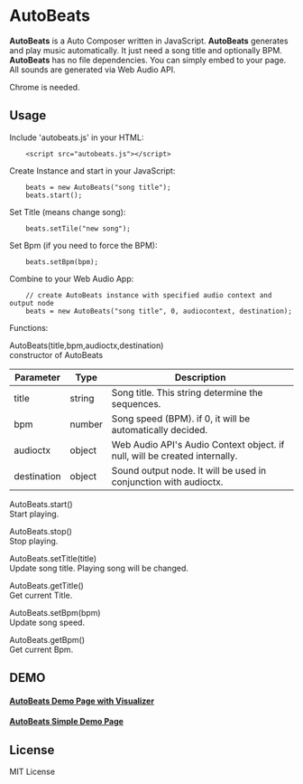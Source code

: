 AutoBeats
=========

<b>AutoBeats</b> is a Auto Composer written in JavaScript.
<b>AutoBeats</b> generates and play music automatically. It just need a song title and optionally BPM.  
<b>AutoBeats</b> has no file dependencies. You can simply embed to your page. All sounds are generated via Web Audio API.

Chrome is needed.

## Usage
Include 'autobeats.js' in your HTML:

```
	<script src="autobeats.js"></script>
```

Create Instance and start in your JavaScript:

```
	beats = new AutoBeats("song title");
	beats.start();
```

Set Title (means change song):

```
	beats.setTile("new song");
```

Set Bpm (if you need to force the BPM):

```
	beats.setBpm(bpm);
```

Combine to your Web Audio App:

```
	// create AutoBeats instance with specified audio context and output node
	beats = new AutoBeats("song title", 0, audiocontext, destination);
```

Functions:

AutoBeats(title,bpm,audioctx,destination)  
 constructor of AutoBeats  

Parameter|Type|Description
---|---|---
title|string|Song title. This string determine the sequences.
bpm|number|Song speed (BPM). if 0, it will be automatically decided.
audioctx|object|Web Audio API's Audio Context object. if null, will be created internally.
destination|object|Sound output node. It will be used in conjunction with audioctx.

AutoBeats.start()  
 Start playing.

AutoBeats.stop()  
 Stop playing.

AutoBeats.setTitle(title)  
 Update song title. Playing song will be changed.  

AutoBeats.getTitle()  
 Get current Title.

AutoBeats.setBpm(bpm)  
 Update song speed.

AutoBeats.getBpm()  
 Get current Bpm.

## DEMO
#### [AutoBeats Demo Page with Visualizer](http://g200kg.github.com/AutoBeats/)
#### [AutoBeats Simple Demo Page](http://g200kg.github.com/AutoBeats/simple.html)

## License
 MIT License
